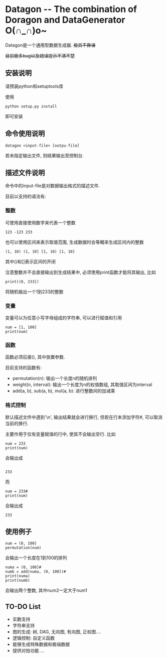 # Datagon -- The combination of Doragon and DataGenerator O(∩_∩)o~

Datagon是一个通用型数据生成器. ~~极其不靠谱~~

~~目前极多bug以及错误提示不清不楚~~

## 安装说明

请预装python和setuptools库

使用
```
python setup.py install
```
即可安装

## 命令使用说明

```
datagon <input-file> [outpu-file]
```

若未指定输出文件, 则结果输出至控制台.

## 描述文件说明

命令中的input-file是对数据输出格式的描述文件. 

目前以支持的语法有:

### 整数

可使用直接使用数字来代表一个整数
```
123 -123 233
```

也可以使用区间来表示取值范围, 生成数据时会等概率生成区间内的整数
```
(1, 10) (1, 10] [1, 10) [1, 10]
```
其中()和[]表示区间的开闭

注意整数并不会直接输出到生成结果中, 必须使用print函数才能将其输出, 比如
```
print((0, 233])
```
将随机输出一个1到233的整数

### 变量
变量可以为任意小写字母组成的字符串, 可以进行赋值和引用
```
num = [1, 100]
print(num)
```

### 函数
函数必须后接(), 其中放置参数. 

目前支持的函数有:
* permutation(n): 输出一个长度n的随机排列
* weight(n, interval): 输出一个长度为n的权值数组, 其取值区间为interval
* add(a, b), sub(a, b), mul(a, b): 进行整数间的加减乘

### 格式控制
默认描述文件中遇到'\n', 输出结果就会进行换行, 但若在行末添加字符#, 可以取消当前的换行.

主要作用于仅有变量赋值的行中, 使其不会输出空行. 比如
```
num = 233
print(num)
```
会输出成
```

233
```

而
```
num = 233#
print(num)
```
会输出成
```
233
```

## 使用例子

```
num = (0, 100]
permutation(num)
```
会输出一个长度在1到100的排列

```
numa = (0, 100]#
numb = add(numa, (0, 100])#
print(numa)
print(numb)
```
会输出两个整数, 其中num2一定大于num1

## TO-DO List

* 实数支持
* 字符串支持
* 图的生成: 树, DAG, 无向图, 有向图, 正权图....
* 逻辑控制: 自定义函数
* 能够生成特殊数据和极端数据
* 提供对拍功能
...


